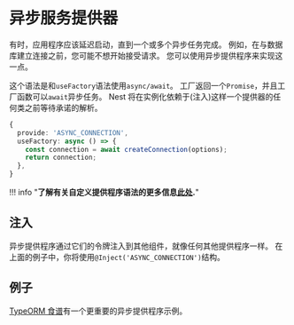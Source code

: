 # 异步服务提供器

有时，应用程序应该延迟启动，直到一个或多个异步任务完成。
例如，在与数据库建立连接之前，您可能不想开始接受请求。
您可以使用异步提供程序来实现这一点。

这个语法是和`useFactory`语法使用`async/await`。
工厂返回一个`Promise`，并且工厂函数可以`await`异步任务。
Nest 将在实例化依赖于(注入)这样一个提供器的任何类之前等待承诺的解析。

```typescript linenums="1" hl_lines="3 4"
{
  provide: 'ASYNC_CONNECTION',
  useFactory: async () => {
    const connection = await createConnection(options);
    return connection;
  },
}
```

!!! info "**了解有关自定义提供程序语法的更多信息[此处](/fundamentals/custom-providers).**"

## 注入

异步提供程序通过它们的令牌注入到其他组件，就像任何其他提供程序一样。
在上面的例子中，你将使用`@Inject('ASYNC_CONNECTION')`结构。

## 例子

[TypeORM 食谱](/recipes/sql-typeorm)有一个更重要的异步提供程序示例。
